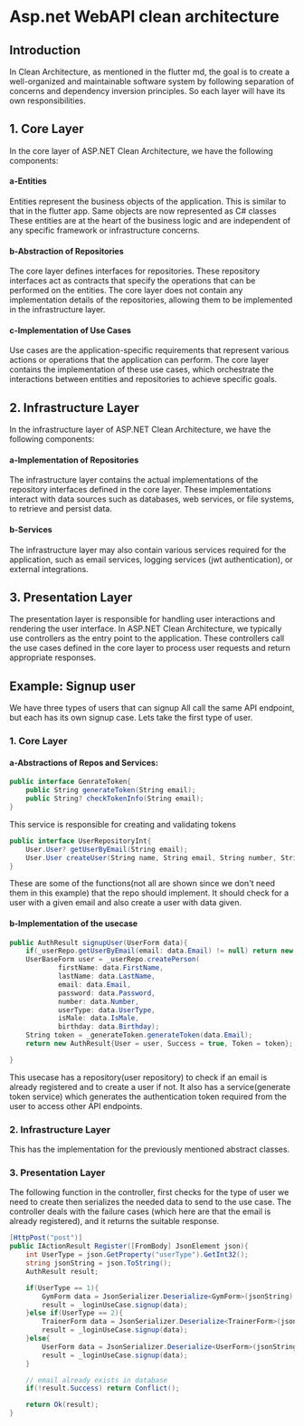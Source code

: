 # Asp.net WebAPI clean architecture

## Introduction

In Clean Architecture, as mentioned in the flutter md, the goal is to create a well-organized and maintainable software system by following separation of concerns and dependency inversion principles. So each layer will have its own responsibilities.

## 1. Core Layer

In the core layer of ASP.NET Clean Architecture, we have the following components:

#### a-Entities

Entities represent the business objects of the application. This is similar to that in the flutter app. Same objects are now represented as C# classes
These entities are at the heart of the business logic and are independent of any specific framework or infrastructure concerns.

#### b-Abstraction of Repositories

The core layer defines interfaces for repositories. These repository interfaces act as contracts that specify the operations that can be performed on the entities. The core layer does not contain any implementation details of the repositories, allowing them to be implemented in the infrastructure layer.

#### c-Implementation of Use Cases

Use cases are the application-specific requirements that represent various actions or operations that the application can perform. The core layer contains the implementation of these use cases, which orchestrate the interactions between entities and repositories to achieve specific goals.

## 2. Infrastructure Layer

In the infrastructure layer of ASP.NET Clean Architecture, we have the following components:

#### a-Implementation of Repositories

The infrastructure layer contains the actual implementations of the repository interfaces defined in the core layer. These implementations interact with data sources such as databases, web services, or file systems, to retrieve and persist data.

#### b-Services

The infrastructure layer may also contain various services required for the application, such as email services, logging services (jwt authentication), or external integrations.

## 3. Presentation Layer

The presentation layer is responsible for handling user interactions and rendering the user interface. In ASP.NET Clean Architecture, we typically use controllers as the entry point to the application. These controllers call the use cases defined in the core layer to process user requests and return appropriate responses.


## Example: Signup user

We have three types of users that can signup
All call the same API endpoint, but each has its own signup case.
Lets take the first type of user.


### 1. Core Layer

#### a-Abstractions of Repos and Services:

``` C#
public interface GenrateToken{
    public String generateToken(String email);
    public String? checkTokenInfo(String email);
}
```

This service is responsible for creating and validating tokens

``` C#
public interface UserRepositoryInt{
    User.User? getUserByEmail(String email);
    User.User createUser(String name, String email, String number, String password, int userType);
}
```

These are some of the functions(not all are shown since we don't need them in this example) that the repo should implement.
It should check for a user with a given email and also create a user with data given.

#### b-Implementation of the usecase

``` C#
public AuthResult signupUser(UserForm data){
    if(_userRepo.getUserByEmail(email: data.Email) != null) return new AuthResult{Success = false};
    UserBaseForm user = _userRepo.createPerson(
            firstName: data.FirstName,
            lastName: data.LastName,
            email: data.Email,
            password: data.Password,
            number: data.Number,
            userType: data.UserType,
            isMale: data.IsMale,
            birthday: data.Birthday);
    String token = _generateToken.generateToken(data.Email);
    return new AuthResult{User = user, Success = true, Token = token};

}
```

This usecase has a repository(user repository) to check if an email is already registered and to create a user if not.
It also has a service(generate token service) which generates the authentication token required from the user to access
other API endpoints.


### 2. Infrastructure Layer

This has the implementation for the previously mentioned abstract classes.

### 3. Presentation Layer

The following function in the controller, first checks for the type of user we need to create then serializes the needed data to
send to the use case. The controller deals with the failure cases (which here are that the email is already registered), and it returns the suitable
response.

``` C#
[HttpPost("post")]
public IActionResult Register([FromBody] JsonElement json){
    int UserType = json.GetProperty("userType").GetInt32();
    string jsonString = json.ToString();
    AuthResult result;

    if(UserType == 1){
        GymForm data = JsonSerializer.Deserialize<GymForm>(jsonString)!;
        result = _loginUseCase.signup(data);
    }else if(UserType == 2){
        TrainerForm data = JsonSerializer.Deserialize<TrainerForm>(jsonString)!;
        result = _loginUseCase.signup(data);
    }else{
        UserForm data = JsonSerializer.Deserialize<UserForm>(jsonString)!;
        result = _loginUseCase.signup(data);
    }

    // email already exists in database
    if(!result.Success) return Conflict();

    return Ok(result);
}
```
